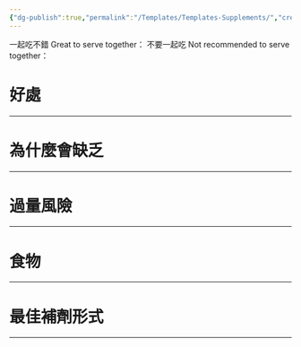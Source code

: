 ```yaml
---
{"dg-publish":true,"permalink":"/Templates/Templates-Supplements/","created":"2024-08-25T10:40:47.000+08:00","updated":"2024-09-04T22:38:29.421+08:00"}
---
```


一起吃不錯 Great to serve together：
不要一起吃 Not recommended to serve together：

# 好處



---

# 為什麼會缺乏



---

# 過量風險



---

# 食物



---

# 最佳補劑形式



---

